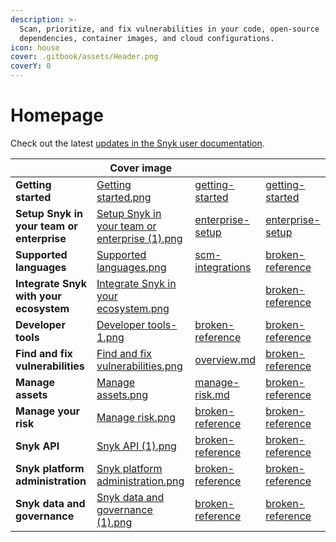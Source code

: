 ```yaml
---
description: >-
  Scan, prioritize, and fix vulnerabilities in your code, open-source
  dependencies, container images, and cloud configurations.
icon: house
cover: .gitbook/assets/Header.png
coverY: 0
---
```


# Homepage

Check out the latest [updates in the Snyk user documentation](whats-new.md).

<table data-view="cards" data-full-width="false"><thead><tr><th></th><th data-hidden data-card-cover data-type="image">Cover image</th><th data-hidden data-type="content-ref"></th><th data-hidden data-card-target data-type="content-ref"></th></tr></thead><tbody><tr><td><strong>Getting started</strong></td><td><a href=".gitbook/assets/Getting started.png">Getting started.png</a></td><td><a href="discover-snyk/getting-started/">getting-started</a></td><td><a href="discover-snyk/getting-started/">getting-started</a></td></tr><tr><td><strong>Setup Snyk in your team or enterprise</strong></td><td><a href=".gitbook/assets/Setup Snyk in your team or enterprise (1).png">Setup Snyk in your team or enterprise (1).png</a></td><td><a href="implementation-and-setup/enterprise-setup/">enterprise-setup</a></td><td><a href="implementation-and-setup/enterprise-setup/">enterprise-setup</a></td></tr><tr><td><strong>Supported languages</strong></td><td><a href=".gitbook/assets/Supported languages.png">Supported languages.png</a></td><td><a href="developer-tools/scm-integrations/">scm-integrations</a></td><td><a href="broken-reference/">broken-reference</a></td></tr><tr><td><strong>Integrate Snyk with your ecosystem</strong></td><td><a href=".gitbook/assets/Integrate Snyk in your ecosystem.png">Integrate Snyk in your ecosystem.png</a></td><td></td><td><a href="broken-reference/">broken-reference</a></td></tr><tr><td><strong>Developer tools</strong></td><td><a href=".gitbook/assets/Developer tools-1.png">Developer tools-1.png</a></td><td><a href="broken-reference/">broken-reference</a></td><td><a href="broken-reference/">broken-reference</a></td></tr><tr><td><strong>Find and fix vulnerabilities</strong></td><td><a href=".gitbook/assets/Find and fix vulnerabilities.png">Find and fix vulnerabilities.png</a></td><td><a href="scan-with-snyk/overview.md">overview.md</a></td><td><a href="broken-reference/">broken-reference</a></td></tr><tr><td><strong>Manage assets</strong></td><td><a href=".gitbook/assets/Manage assets.png">Manage assets.png</a></td><td><a href="manage-risk/manage-risk.md">manage-risk.md</a></td><td><a href="broken-reference/">broken-reference</a></td></tr><tr><td><strong>Manage your risk</strong></td><td><a href=".gitbook/assets/Manage risk.png">Manage risk.png</a></td><td><a href="broken-reference/">broken-reference</a></td><td><a href="broken-reference/">broken-reference</a></td></tr><tr><td><strong>Snyk API</strong></td><td><a href=".gitbook/assets/Snyk API (1).png">Snyk API (1).png</a></td><td><a href="broken-reference/">broken-reference</a></td><td><a href="broken-reference/">broken-reference</a></td></tr><tr><td><strong>Snyk platform administration</strong></td><td><a href=".gitbook/assets/Snyk platform administration.png">Snyk platform administration.png</a></td><td><a href="broken-reference/">broken-reference</a></td><td><a href="broken-reference/">broken-reference</a></td></tr><tr><td><strong>Snyk data and governance</strong></td><td><a href=".gitbook/assets/Snyk data and governance (1).png">Snyk data and governance (1).png</a></td><td><a href="broken-reference/">broken-reference</a></td><td><a href="broken-reference/">broken-reference</a></td></tr></tbody></table>

